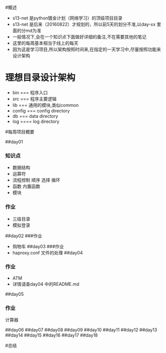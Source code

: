 #概述
* s13-net 是python镀金计划（网络学习）的顶级项目目录
* s13-net 是后来（20160822）才规划的，所以前5天的划分不准,以day-xx 里面的分md为准
* 一般情况下,会在一个知识点下面做好详细的备注,不在需要其他的笔记
* 这里的每周基本相当于线上的每天
* 因为这是学习项目,所以架构按照时间来,在指定的一天学习中,尽量按照功能来设计架构

# 理想目录设计架构
* bin === 程序入口
* src === 程序主要逻辑
* lib === 通用的模块,类似common
* config === config directory
* db === data directory
* log ==== log directory


#每周项目概要

##day01
### 知识点
* 数据结构
* 运算符
* 流程控制 顺序 选择 循环
* 函数 内置函数
* 模块
### 作业 
* 三级目录
* 模拟登录

##day02
###作业
* 购物车
##day03
###作业
* haproxy.conf 文件的处理
##day04
### 作业
* ATM
* 详情请查day04 中的README.md

##day05
### 作业
计算器


##day06
##day07
##day08
##day09
##day10
##day11
##day12
##day13
##day14
##day15
##day16
##day17
##day18

#总结
